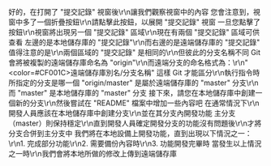 好的，在打開了 "提交記錄" 視窗後\r\n讓我們觀察視窗中的內容
您會注意到，視窗中多了一個折疊按鈕\r\n請點擊此按鈕，以展開 "提交記錄" 視窗
一旦您點擊了按鈕\r\n視窗將出現另一個 "提交記錄" 區域\r\n現在有兩個 "提交記錄" 區域可供查看
左邊的是本地儲存庫的 "提交記錄"\r\n而右邊的是遠端儲存庫的 "提交記錄"
值得注意的是\r\n兩個區域的 "提交記錄" 是相同的\r\n但彼此的分支名稱不同
Git 會將被複製的遠端儲存庫命名為 "origin"\r\n而遠端分支的命名格式為：\r\n"<color=#CF001C>遠端儲存庫別名/分支名稱</color>"
這樣 Git 才能區分\r\n執行指令時所指定的分支是哪一個
"origin/master" 是屬於遠端儲存庫的 "master" 分支\r\n而 "master" 是本地儲存庫的 "master" 分支
接下來，請您在本地儲存庫中創建一個新的分支\r\n然後嘗試在 "README" 檔案中增加一些內容吧
在通常情況下\r\n開發人員應該在本地儲存庫中創建分支\r\n並在其分支內開發功能
主分支（master）則保持穩定\r\n直到開發人員確定開發分支的功能沒有問題後\r\n才將分支合併到主分支中
我們將在本地設備上開發功能，直到出現以下情況之一：\r\n1. 完成部分功能\r\n2. 需要備份內容時\r\n3. 功能開發完畢時
當發生以上情況之一時\r\n我們會將本地所做的修改上傳到遠端儲存庫